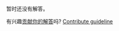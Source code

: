 
暂时还没有解答。

有兴趣[贡献你的解答](https://github.com/BFEdev/BFE.dev-solutions/blob/main/react/usefocus_zh.md)吗? [Contribute guideline](https://github.com/BFEdev/BFE.dev-solutions#how-to-contribute)
